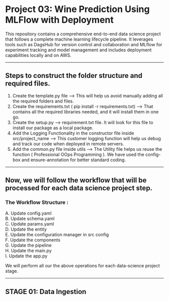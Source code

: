 # Project 03: Wine Prediction Using MLFlow with Deployment

This repository contains a comprehensive end-to-end data science project that follows a complete machine learning lifecycle pipeline. It leverages tools such as DagsHub for version control and collaboration and MLflow for experiment tracking and model management and includes deployment capabilities locally and on AWS.

------------------------------------------------------------------------------------------------------------
## Steps to construct the folder structure and required files.

1. Create the template.py file --> This will help us avoid manually adding all the required folders and files.
2. Create the requirements.txt ( pip install -r requirements.txt) --> That contains all the required libraries needed, and it will install them in one go.
3. Create the setup.py --> requirement.txt file. It will look for this file to install our package as a local package.
4. Add the Logging Functionality in the constructor file inside src/project_name --> This customer logging function will help us debug and track our code when deployed in remote servers.
5. Add the common.py file inside utils --> The Utility file helps us reuse the function ( Professional OOps Programming ). We have used the config-box and ensure-annotation for better standard coding.

------------------------------------------------------------------------------------------------------------

## Now, we will follow the workflow that will be processed for each data science project step.

### The Workflow Structure :
A.  Update config.yaml  
B.  Update schema.yaml  
C.  Update params.yaml  
D.  Update the entity  
E.  Update the configuration manager in src config  
F.  Update the components  
G.  Update the pipeline  
H.  Update the main.py  
I.  Update the app.py  

We will perform all our the above operations for each data-science project stage.

------------------------------------------------------------------------------------------------------------

## STAGE 01: Data Ingestion 




























